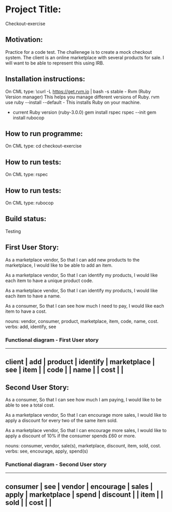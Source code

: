 # Project Title: 
Checkout-exercise

## Motivation:
Practice for a code test. The challenege is to create a mock checkout system. The client is an online marketplace with several products for sale. I will want to be able to represent this using IRB. 

## Installation instructions:
On CML type: 
\curl -L https://get.rvm.io | bash -s stable - Rvm (Ruby Version manager) This helps you manage different versions of Ruby.
rvm use ruby --install --default - This installs Ruby on your machine.
- current Ruby version (ruby-3.0.0)
gem install rspec
rspec --init
gem install rubocop

## How to run programme:
On CML type: 
cd checkout-exercise

## How to run tests:
On CML type: 
rspec

## How to run tests:
On CML type: 
rubocop

## Build status:
Testing

## First User Story:
As a marketplace vendor,
So that I can add new products to the marketplace,
I would like to be able to add an item.

As a marketplace vendor,
So that I can identify my products,
I would like each item to have a unique product code.

As a marketplace vendor,
So that I can identify my products,
I would like each item to have a name.

As a consumer,
So that I can see how much I need to pay,
I would like each item to have a cost.

nouns: vendor, consumer, product, marketplace, item, code, name, cost.
verbs: add, identify, see

### Functional diagram - First User story
___________________________________
client           | add             |
product          | identify        |
marketplace      | see             |
item             |                 |
code             |                 |
name             |                 |
cost             |                 |
------------------------------------ 


## Second User Story:
As a consumer,
So that I can see how much I am paying,
I would like to be able to see a total cost.

As a marketplace vendor,
So that I can encourage more sales,
I would like to apply a discount for every two of the same item sold.

As a marketplace vendor,
So that I can encourage more sales,
I would like to apply a discount of 10% if the consumer spends £60 or more.

nouns: consumer, vendor, sale(s), marketplace, discount, item, sold, cost.
verbs: see, encourage, apply, spend(s)

### Functional diagram - Second User story
___________________________________
consumer         | see             |
vendor           | encourage       |
sales            | apply           |
marketplace      | spend           |
discount         |                 |
item             |                 |
sold             |                 |
cost             |                 |
------------------------------------ 